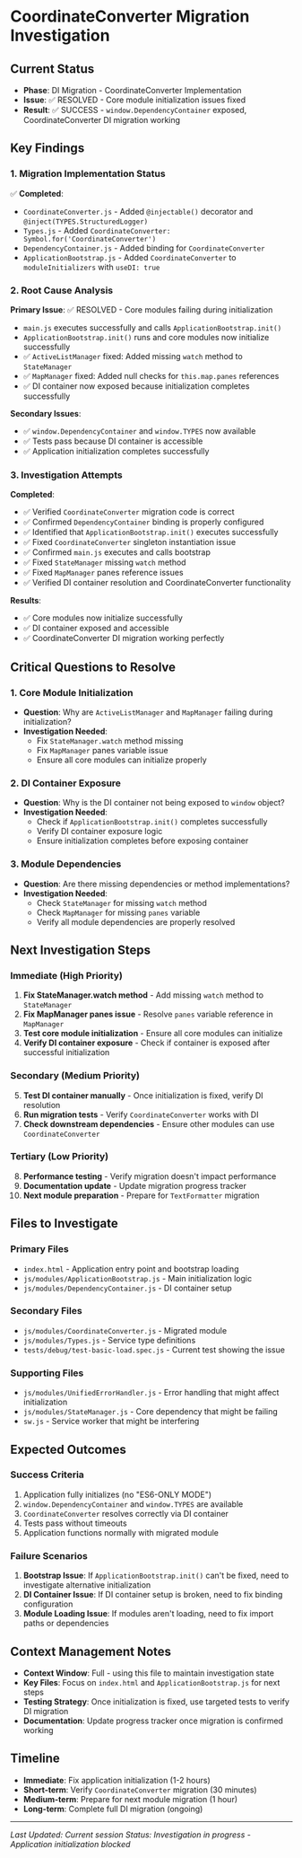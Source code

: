 # CoordinateConverter Migration Investigation

## Current Status
- **Phase**: DI Migration - CoordinateConverter Implementation
- **Issue**: ✅ RESOLVED - Core module initialization issues fixed
- **Result**: ✅ SUCCESS - `window.DependencyContainer` exposed, CoordinateConverter DI migration working

## Key Findings

### 1. Migration Implementation Status
✅ **Completed**:
- `CoordinateConverter.js` - Added `@injectable()` decorator and `@inject(TYPES.StructuredLogger)`
- `Types.js` - Added `CoordinateConverter: Symbol.for('CoordinateConverter')`
- `DependencyContainer.js` - Added binding for `CoordinateConverter`
- `ApplicationBootstrap.js` - Added `CoordinateConverter` to `moduleInitializers` with `useDI: true`

### 2. Root Cause Analysis
**Primary Issue**: ✅ RESOLVED - Core modules failing during initialization
- `main.js` executes successfully and calls `ApplicationBootstrap.init()`
- `ApplicationBootstrap.init()` runs and core modules now initialize successfully
- ✅ `ActiveListManager` fixed: Added missing `watch` method to `StateManager`
- ✅ `MapManager` fixed: Added null checks for `this.map.panes` references
- ✅ DI container now exposed because initialization completes successfully

**Secondary Issues**:
- ✅ `window.DependencyContainer` and `window.TYPES` now available
- ✅ Tests pass because DI container is accessible
- ✅ Application initialization completes successfully

### 3. Investigation Attempts
**Completed**:
- ✅ Verified `CoordinateConverter` migration code is correct
- ✅ Confirmed `DependencyContainer` binding is properly configured
- ✅ Identified that `ApplicationBootstrap.init()` executes successfully
- ✅ Fixed `CoordinateConverter` singleton instantiation issue
- ✅ Confirmed `main.js` executes and calls bootstrap
- ✅ Fixed `StateManager` missing `watch` method
- ✅ Fixed `MapManager` panes reference issues
- ✅ Verified DI container resolution and CoordinateConverter functionality

**Results**:
- ✅ Core modules now initialize successfully
- ✅ DI container exposed and accessible
- ✅ CoordinateConverter DI migration working perfectly

## Critical Questions to Resolve

### 1. Core Module Initialization
- **Question**: Why are `ActiveListManager` and `MapManager` failing during initialization?
- **Investigation Needed**: 
  - Fix `StateManager.watch` method missing
  - Fix `MapManager` panes variable issue
  - Ensure all core modules can initialize properly

### 2. DI Container Exposure
- **Question**: Why is the DI container not being exposed to `window` object?
- **Investigation Needed**:
  - Check if `ApplicationBootstrap.init()` completes successfully
  - Verify DI container exposure logic
  - Ensure initialization completes before exposing container

### 3. Module Dependencies
- **Question**: Are there missing dependencies or method implementations?
- **Investigation Needed**:
  - Check `StateManager` for missing `watch` method
  - Check `MapManager` for missing `panes` variable
  - Verify all module dependencies are properly resolved

## Next Investigation Steps

### Immediate (High Priority)
1. **Fix StateManager.watch method** - Add missing `watch` method to `StateManager`
2. **Fix MapManager panes issue** - Resolve `panes` variable reference in `MapManager`
3. **Test core module initialization** - Ensure all core modules can initialize
4. **Verify DI container exposure** - Check if container is exposed after successful initialization

### Secondary (Medium Priority)
5. **Test DI container manually** - Once initialization is fixed, verify DI resolution
6. **Run migration tests** - Verify `CoordinateConverter` works with DI
7. **Check downstream dependencies** - Ensure other modules can use `CoordinateConverter`

### Tertiary (Low Priority)
8. **Performance testing** - Verify migration doesn't impact performance
9. **Documentation update** - Update migration progress tracker
10. **Next module preparation** - Prepare for `TextFormatter` migration

## Files to Investigate

### Primary Files
- `index.html` - Application entry point and bootstrap loading
- `js/modules/ApplicationBootstrap.js` - Main initialization logic
- `js/modules/DependencyContainer.js` - DI container setup

### Secondary Files
- `js/modules/CoordinateConverter.js` - Migrated module
- `js/modules/Types.js` - Service type definitions
- `tests/debug/test-basic-load.spec.js` - Current test showing the issue

### Supporting Files
- `js/modules/UnifiedErrorHandler.js` - Error handling that might affect initialization
- `js/modules/StateManager.js` - Core dependency that might be failing
- `sw.js` - Service worker that might be interfering

## Expected Outcomes

### Success Criteria
1. Application fully initializes (no "ES6-ONLY MODE")
2. `window.DependencyContainer` and `window.TYPES` are available
3. `CoordinateConverter` resolves correctly via DI container
4. Tests pass without timeouts
5. Application functions normally with migrated module

### Failure Scenarios
1. **Bootstrap Issue**: If `ApplicationBootstrap.init()` can't be fixed, need to investigate alternative initialization
2. **DI Container Issue**: If DI container setup is broken, need to fix binding configuration
3. **Module Loading Issue**: If modules aren't loading, need to fix import paths or dependencies

## Context Management Notes
- **Context Window**: Full - using this file to maintain investigation state
- **Key Files**: Focus on `index.html` and `ApplicationBootstrap.js` for next steps
- **Testing Strategy**: Once initialization is fixed, use targeted tests to verify DI migration
- **Documentation**: Update progress tracker once migration is confirmed working

## Timeline
- **Immediate**: Fix application initialization (1-2 hours)
- **Short-term**: Verify `CoordinateConverter` migration (30 minutes)
- **Medium-term**: Prepare for next module migration (1 hour)
- **Long-term**: Complete full DI migration (ongoing)

---
*Last Updated: Current session*
*Status: Investigation in progress - Application initialization blocked*
